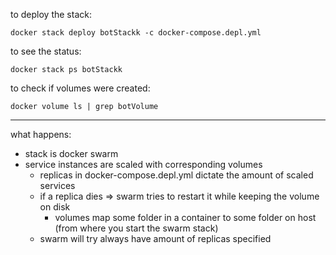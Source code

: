 to deploy the stack:
```
docker stack deploy botStackk -c docker-compose.depl.yml
```
to see the status:
```
docker stack ps botStackk
```
to check if volumes were created:
```
docker volume ls | grep botVolume
```

----
what happens:
* stack is docker swarm
* service instances are scaled with corresponding volumes
  * replicas in docker-compose.depl.yml dictate the amount of scaled services
  * if a replica dies => swarm tries to restart it while keeping the volume on disk
    * volumes map some folder in a container to some folder on host (from where you start the swarm stack)
  * swarm will try always have amount of replicas specified  